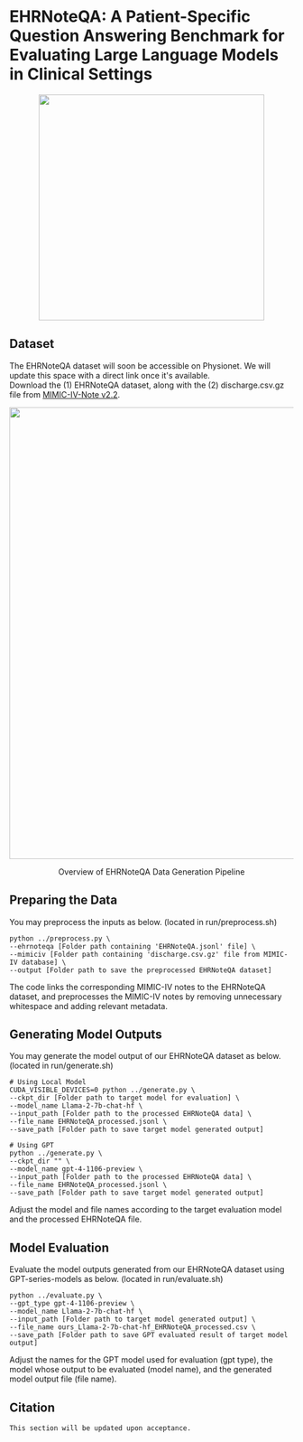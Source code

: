 # EHRNoteQA: A Patient-Specific Question Answering Benchmark for Evaluating Large Language Models in Clinical Settings

<div align="center">
  <img src="https://github.com/ji-youn-kim/EHRNoteQA/blob/master/resources/figure1.png?raw=true" width="400">
</div>

## Dataset
The EHRNoteQA dataset will soon be accessible on Physionet. We will update this space with a direct link once it's available. \
Download the (1) EHRNoteQA dataset, along with the (2) discharge.csv.gz file from [MIMIC-IV-Note v2.2](https://physionet.org/content/mimic-iv-note/2.2/).
<div align="center">
  <img src="https://github.com/ji-youn-kim/EHRNoteQA/blob/master/resources/figure2.png?raw=true" width="800">
  <br>
  <p>Overview of EHRNoteQA Data Generation Pipeline</p>
</div>

## Preparing the Data
You may preprocess the inputs as below. (located in run/preprocess.sh)
```
python ../preprocess.py \
--ehrnoteqa [Folder path containing 'EHRNoteQA.jsonl' file] \
--mimiciv [Folder path containing 'discharge.csv.gz' file from MIMIC-IV database] \
--output [Folder path to save the preprocessed EHRNoteQA dataset]
```
The code links the corresponding MIMIC-IV notes to the EHRNoteQA dataset, and preprocesses the MIMIC-IV notes by removing unnecessary whitespace and adding relevant metadata.

## Generating Model Outputs
You may generate the model output of our EHRNoteQA dataset as below. (located in run/generate.sh)
```
# Using Local Model
CUDA_VISIBLE_DEVICES=0 python ../generate.py \
--ckpt_dir [Folder path to target model for evaluation] \
--model_name Llama-2-7b-chat-hf \
--input_path [Folder path to the processed EHRNoteQA data] \
--file_name EHRNoteQA_processed.jsonl \
--save_path [Folder path to save target model generated output]

# Using GPT
python ../generate.py \
--ckpt_dir "" \
--model_name gpt-4-1106-preview \
--input_path [Folder path to the processed EHRNoteQA data] \
--file_name EHRNoteQA_processed.jsonl \
--save_path [Folder path to save target model generated output]
```
Adjust the model and file names according to the target evaluation model and the processed EHRNoteQA file.

## Model Evaluation
Evaluate the model outputs generated from our EHRNoteQA dataset using GPT-series-models as below. (located in run/evaluate.sh)
```
python ../evaluate.py \
--gpt_type gpt-4-1106-preview \
--model_name Llama-2-7b-chat-hf \
--input_path [Folder path to target model generated output] \
--file_name ours_Llama-2-7b-chat-hf_EHRNoteQA_processed.csv \
--save_path [Folder path to save GPT evaluated result of target model output]
```
Adjust the names for the GPT model used for evaluation (gpt type), the model whose output to be evaluated (model name), and the generated model output file (file name).

## Citation
```
This section will be updated upon acceptance.
```
